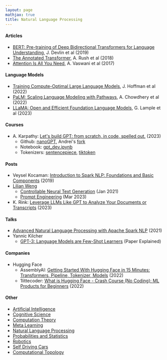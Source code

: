 ```yaml
---
layout: page
mathjax: true
title: Natural Language Processing
---
```

#### Articles
* [BERT: Pre-training of Deep Bidirectional Transformers for Language Understanding](https://arxiv.org/pdf/1810.04805.pdf), J. Devlin et al (2019)
* [The Annotated Transformer](http://nlp.seas.harvard.edu/2018/04/03/attention.html), A. Rush et al (2018)
* [Attention Is All You Need](https://arxiv.org/pdf/1706.03762.pdf), A. Vaswani et al (2017)

#### Language Models
* [Training Compute-Optimal Large Language Models](https://arxiv.org/pdf/2203.15556.pdf), J. Hoffman et al (2022)
* [PaLM: Scaling Language Modeling with Pathways](https://arxiv.org/pdf/2204.02311.pdf), A. Chowdhery et al (2022)
* [LLaMA: Open and Efficient Foundation Language Models](https://research.facebook.com/publications/llama-open-and-efficient-foundation-language-models/), G. Lample et al (2023)

#### Courses
* A. Karpathy: [Let's build GPT: from scratch, in code, spelled out.](https://www.youtube.com/watch?v=kCc8FmEb1nY) (2023)
  * Github: [nanoGPT](https://github.com/karpathy/nanoGPT), Andrei's [fork](https://github.com/andrei-radulescu-banu/nanoGPT)
  * Notebook: [gpt_dev.ipynb](https://github.com/andrei-radulescu-banu/nanoGPT/blob/master/gpt_dev.ipynb)
  * Tokenizers: [sentencepiece](https://github.com/google/sentencepiece), [tiktoken](https://github.com/openai/tiktoken)


#### Posts
* Veysel Kocaman: [Introduction to Spark NLP: Foundations and Basic Components](https://towardsdatascience.com/introduction-to-spark-nlp-foundations-and-basic-components-part-i-c83b7629ed59) (2019)
* [Lilian Weng](https://lilianweng.github.io)
  * [Controllable Neural Text Generation](https://lilianweng.github.io/posts/2021-01-02-controllable-text-generation/) (Jan 2021)
  * [Prompt Engineering](https://lilianweng.github.io/posts/2023-03-15-prompt-engineering/) (Mar 2023)
* K. Rink: [Leverage LLMs Like GPT to Analyze Your Documents or Transcripts](https://towardsdatascience.com/leverage-llms-like-gpt-to-analyze-your-documents-or-transcripts-c640a266ad52) (2023)

#### Talks
* [Advanced Natural Language Processing with Apache Spark NLP](https://www.youtube.com/watch?v=V9NBkxvSZmU&t=237s) (2021)
* Yannic Kilcher
  * [GPT-3: Language Models are Few-Shot Learners](https://www.youtube.com/watch?v=SY5PvZrJhLE&list=PL1v8zpldgH3pQwRz1FORZdChMaNZaR3pu&index=20) (Paper Explained)

#### Companies
* Hugging Face
  * AssemblyAI: [Getting Started With Hugging Face in 15 Minutes: Transformers, Pipeline, Tokenizer, Models](https://www.youtube.com/watch?v=QEaBAZQCtwE) (2022)
  * 1littecoder: [What is Hugging Face - Crash Course (No Coding): ML Products for Beginners](https://www.youtube.com/watch?v=x8gdOPO35HA) (2022)

#### Other
* [Artificial Intelligence](artificial_intelligence.md)
* [Cognitive Science](cognitive_science.md)
* [Computation Theory](computation_theory.md)
* [Meta Learning](meta_learning.md)
* [Natural Language Processing](natural_language_processing.md)
* [Probabilities and Statistics](probabilities_and_statistics.md)
* [Robotics](robotics.md)
* [Self Driving Cars](self_driving_cars.md)
* [Computational Topology](computational_topology.md)
